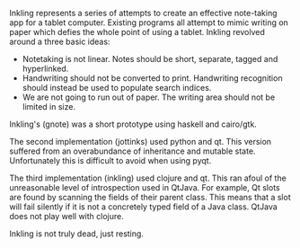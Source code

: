 Inkling represents a series of attempts to create an effective note-taking app for a tablet computer. Existing programs all attempt to mimic writing on paper which defies the whole point of using a tablet. Inkling revolved around a three basic ideas:

* Notetaking is not linear. Notes should be short, separate, tagged and hyperlinked.
* Handwriting should not be converted to print. Handwriting recognition should instead be used to populate search indices.
* We are not going to run out of paper. The writing area should not be limited in size.

Inkling's (gnote) was a short prototype using haskell and cairo/gtk. 

The second implementation (jottinks) used python and qt. This version suffered from an overabundance of inheritance and mutable state. Unfortunately this is difficult to avoid when using pyqt.

The third implementation (inkling) used clojure and qt. This ran afoul of the unreasonable level of introspection used in QtJava. For example, Qt slots are found by scanning the fields of their parent class. This means that a slot will fail silently if it is not a concretely typed field of a Java class. QtJava does not play well with clojure.

Inkling is not truly dead, just resting.
